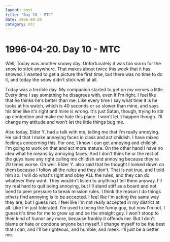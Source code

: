 ```yaml
---
layout: post
title: "Day 10 - MTC"
date: 1996-04-20
category: mtc
---
```

# 1996-04-20. Day 10 - MTC

Well, Today was another snowy day. Unfortunately it was too warm for the snow to stick anywhere. That makes about twice this week that it has snowed. I wanted to get a picture the first time, but there was no time to do it, and today the snow didn't stick well at all.

Today was a terrible day. My companion started to get on my nerves a little. Every time I say something he disagrees with, even if I'm right. I feel like that he thinks he's better than me. Like every time I say what time it is he looks at his watch, which is 40 seconds or so slower than mine, and says his time like it's right and mine is wrong. It's just Satan, though, trying to stir up contention and make me hate this place. I won't let it happen though. I'll change my attitude and won't let the little things bug me.

Also today, Elder Y. had a talk with me, telling me that I'm really annoying. He said that I make annoying faces in class and act childish. I have mixed feelings concerning this. For one, I know I can get annoying and childish. I'm going to work on that and act more mature. On the other hand I have no idea what he means by annoying faces. And I don't think he or the rest of the guys have any right calling me childish and annoying because they're 20 times worse. Oh well. Elder Y. also said that he thought I looked down on them because I follow all the rules and they don't. That is not true, and I told him so. I will do what's right and obey ALL the rules, and they can do whatever they want. They wouldn't listen to anything I tell them anyway. I'll try real hard to quit being annoying, but I'll stand stiff as a board and not bend to peer pressure to break mission rules. I think the reason I do things others find annoying is to be accepted. I feel like I'm acting the same way they are, but I guess not. I feel like I'm not really accepted in my district at all. Like I'm just tolerated. I'm used to being the funny guy, but now I'm not. I guess it's time for me to grow up and be the straight guy. I won't stoop to their kind of humor any more, because frankly it offends me. But I don't blame or hate or condone anyone but myself. I change myself to be the best that I can, and I'll be righteous, and humble, and meek. I'll just be a better me.
